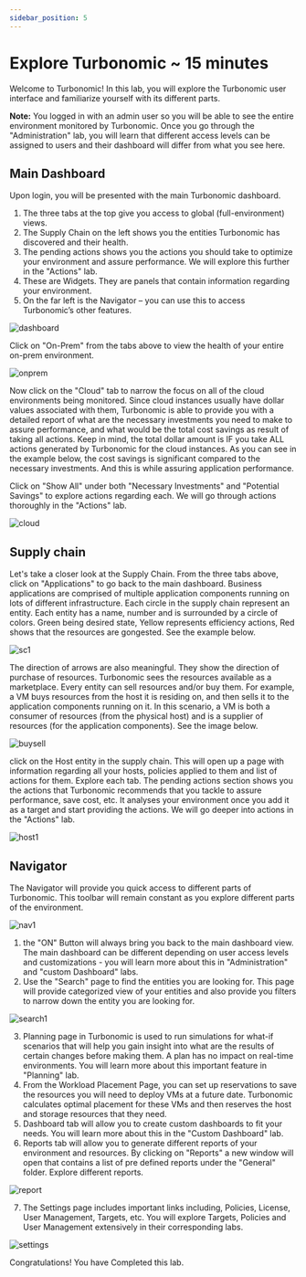 ```yaml
---
sidebar_position: 5
---
```


# Explore Turbonomic ~ 15 minutes
Welcome to Turbonomic! In this lab, you will explore the Turbonomic user interface and familiarize yourself with its different parts. 

**Note:** You logged in with an admin user so you will be able to see the entire environment monitored by Turbonomic. Once you go through the "Administration" lab, you will learn that different access levels can be assigned to users and their dashboard will differ from what you see here.

## Main Dashboard

Upon login, you will be presented with the main Turbonomic dashboard.  
1. The three tabs at the top give you access to global (full-environment) views.
2. The Supply Chain on the left shows you the entities Turbonomic has discovered and their health.
3. The pending actions shows you the actions you should take to optimize your environment and assure performance. We will explore this further in the "Actions" lab.
4. These are Widgets. They are panels that contain information regarding your environment.
5. On the far left is the Navigator – you can use this to access Turbonomic’s other features.

![dashboard](img/explore/dashboard.png)

Click on "On-Prem" from the tabs above to view the health of your entire on-prem environment.

![onprem](img/explore/onprem.png)

Now click on the "Cloud" tab to narrow the focus on all of the cloud environments being monitored. Since cloud instances usually have dollar values associated with them, Turbonomic is able to provide you with a detailed report of what are the necessary investments you need to make to assure performance, and what would be the total cost savings as result of taking all actions. Keep in mind, the total dollar amount is IF you take ALL actions generated by Turbonomic for the cloud instances. As you can see in the example below, the cost savings is significant compared to the necessary investments. And this is while assuring application performance.

Click on "Show All" under both "Necessary Investments" and "Potential Savings" to explore actions regarding each. We will go through actions thoroughly in the "Actions" lab.

![cloud](img/explore/cloud.png)

## Supply chain

Let's take a closer look at the Supply Chain. From the three tabs above, click on "Applications" to go back to the main dashboard.
Business applications are comprised of multiple application components
running on lots of different infrastructure. Each circle in the supply chain represent an entity. Each entity has a name, number and is surrounded by a circle of colors. Green being desired state, Yellow represents efficiency actions, Red shows that the resources are gongested. See the example below. 

![sc1](img/explore/sc1.png)

The direction of arrows are also meaningful. They show the direction of purchase of resources. Turbonomic sees the resources available as a marketplace. Every entity can sell resources and/or buy them. For example, a VM buys resources from the host it is residing on, and then sells it to the application components running on it. In this scenario, a VM is both a consumer of resources (from the physical host) and is a supplier of resources (for the application components). See the image below.

![buysell](img/explore/buysell.png)

click on the Host entity in the supply chain. This will open up a page with information regarding all your hosts, policies applied to them and list of actions for them. Explore each tab. 
The pending actions section shows you the actions that Turbonomic recommends that you tackle to assure performance, save cost, etc. It analyses your environment once you add it as a target and start providing the actions. We will go deeper into actions in the "Actions" lab.

![host1](img/explore/host1.png)

## Navigator

The Navigator will provide you quick access to different parts of Turbonomic. This toolbar will remain constant as you explore different parts of the environment. 

![nav1](img/explore/nav1.png)

1. the "ON" Button will always bring you back to the main dashboard view. The main dashboard can be different depending on user access levels and customizations - you will learn more about this in "Administration" and "custom Dashboard" labs.
2. Use the "Search" page to find the entities you are looking for. This page will provide categorized view of your entities and also provide you filters to narrow down the entity you are looking for.

![search1](img/explore/search1.png)

3. Planning page in Turbonomic is used to run simulations for what-if scenarios that will help you gain insight into what are the results of certain changes before making them. A plan has no impact on real-time environments. You will learn more about this important feature in "Planning" lab.
4. From the Workload Placement Page, you can set up reservations to save the resources you will need to deploy VMs at a future date. Turbonomic calculates optimal placement for these VMs and then reserves the host and storage resources that they need.
5. Dashboard tab will allow you to create custom dashboards to fit your needs. You will learn more about this in the "Custom Dashboard" lab.
6. Reports tab will allow you to generate different reports of your environment and resources. By clicking on "Reports" a new window will open that contains a list of pre defined reports under the "General" folder. Explore different reports.

![report](img/explore/report.png)

7. The Settings page includes important links including, Policies, License, User Management, Targets, etc. You will explore Targets, Policies and User Management extensively in their corresponding labs.

![settings](img/explore/settings.png)

Congratulations! You have Completed this lab.




